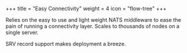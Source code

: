 +++
title = "Easy Connectivity"
weight = 4
icon = "flow-tree"
+++

Relies on the easy to use and light weight NATS middleware to ease the pain of running a connectivity layer.  Scales to thousands of nodes on a single server.

SRV record support makes deployment a breeze.
